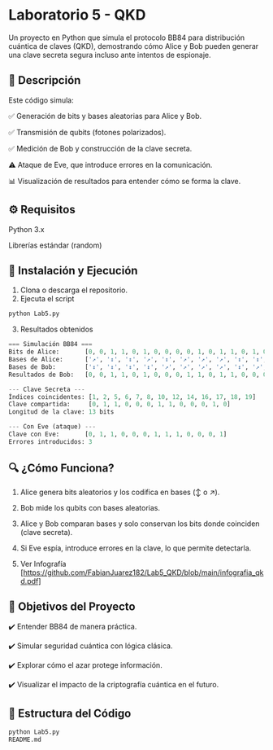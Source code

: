 # Laboratorio 5 - QKD

Un proyecto en Python que simula el protocolo BB84 para distribución cuántica de claves (QKD), demostrando cómo Alice y Bob pueden generar una clave secreta segura incluso ante intentos de espionaje.


## 📌 Descripción
Este código simula:

✅ Generación de bits y bases aleatorias para Alice y Bob.

✅ Transmisión de qubits (fotones polarizados).

✅ Medición de Bob y construcción de la clave secreta.

⚠️ Ataque de Eve, que introduce errores en la comunicación.

📊 Visualización de resultados para entender cómo se forma la clave.


## ⚙️ Requisitos
Python 3.x

Librerías estándar (random)

## 🚀 Instalación y Ejecución

1. Clona o descarga el repositorio.
2. Ejecuta el script

```python
python Lab5.py
```
3. Resultados obtenidos
```python
=== Simulación BB84 ===
Bits de Alice:       [0, 0, 1, 1, 0, 1, 0, 0, 0, 0, 1, 0, 1, 1, 0, 1, 0, 0, 1, 0]
Bases de Alice:      ['↗', '↕', '↕', '↗', '↕', '↗', '↗', '↗', '↕', '↕', '↕', '↗', '↕', '↕', '↕', '↗', '↗', '↗', '↕', '↗']
Bases de Bob:        ['↕', '↕', '↕', '↕', '↗', '↗', '↗', '↗', '↕', '↗', '↕', '↕', '↕', '↗', '↕', '↕', '↗', '↗', '↕', '↗']
Resultados de Bob:   [0, 0, 1, 1, 0, 1, 0, 0, 0, 1, 1, 0, 1, 1, 0, 0, 0, 0, 1, 0]

--- Clave Secreta ---
Índices coincidentes: [1, 2, 5, 6, 7, 8, 10, 12, 14, 16, 17, 18, 19]
Clave compartida:     [0, 1, 1, 0, 0, 0, 1, 1, 0, 0, 0, 1, 0]
Longitud de la clave: 13 bits

--- Con Eve (ataque) ---
Clave con Eve:       [0, 1, 1, 0, 0, 0, 1, 1, 1, 0, 0, 0, 1]
Errores introducidos: 3
```

## 🔍 ¿Cómo Funciona?
1. Alice genera bits aleatorios y los codifica en bases (↕ o ↗).
2. Bob mide los qubits con bases aleatorias.
3. Alice y Bob comparan bases y solo conservan los bits donde coinciden (clave secreta).
4. Si Eve espía, introduce errores en la clave, lo que permite detectarla.

5. Ver Infografía [https://github.com/FabianJuarez182/Lab5_QKD/blob/main/infografia_qkd.pdf]

## 🎯 Objetivos del Proyecto
✔️ Entender BB84 de manera práctica.

✔️ Simular seguridad cuántica con lógica clásica.

✔️ Explorar cómo el azar protege información.

✔️ Visualizar el impacto de la criptografía cuántica en el futuro.


## 📁 Estructura del Código
```python
python Lab5.py
README.md  
```

